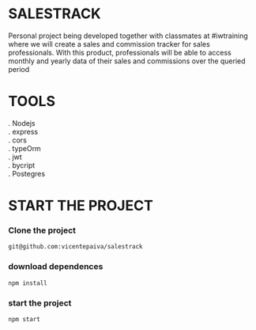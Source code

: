 # SALESTRACK

Personal project being developed together with classmates at #iwtraining where we will create a sales and commission tracker for sales professionals. With this product, professionals will be able to access monthly and yearly data of their sales and commissions over the queried period
</br>


# TOOLS

. Nodejs </br>
. express </br>
. cors </br>
. typeOrm </br>
. jwt </br>
. bycript </br>
. Postegres </br>


# START THE PROJECT

### Clone the project
`git@github.com:vicentepaiva/salestrack`

### download dependences
`npm install`

### start the project
`npm start`



